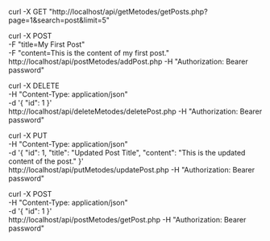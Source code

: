 curl -X GET "http://localhost/api/getMetodes/getPosts.php?page=1&search=post&limit=5"

curl -X POST \
 -F "title=My First Post" \
 -F "content=This is the content of my first post." \
http://localhost/api/postMetodes/addPost.php -H "Authorization: Bearer password"

curl -X DELETE \
 -H "Content-Type: application/json" \
 -d '{
"id": 1
}' \
http://localhost/api/deleteMetodes/deletePost.php -H "Authorization: Bearer password"

curl -X PUT \
 -H "Content-Type: application/json" \
 -d '{
"id": 1,
"title": "Updated Post Title",
"content": "This is the updated content of the post."
}' \
http://localhost/api/putMetodes/updatePost.php -H "Authorization: Bearer password"

curl -X POST \
 -H "Content-Type: application/json" \
 -d '{
"id": 1
}' \
http://localhost/api/postMetodes/getPost.php -H "Authorization: Bearer password"

